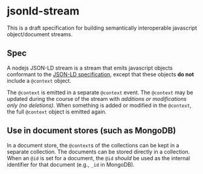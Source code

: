 # jsonld-stream

This is a draft specification for building semantically interoperable javascript object/document streams.

## Spec

A nodejs JSON-LD stream is a stream that emits javascript objects conformant to the [JSON-LD specification](http://www.w3.org/TR/json-ld/), except that these objects __do not__ include a `@context` object.

The `@context` is emitted in a separate `@context` event. The `@context` may be updated during the course of the stream with _additions or modifications only (no deletions)_. When something is added or modified in the `@context`, the full `@context` object is emitted again.

## Use in document stores (such as MongoDB)

In a document store, the `@context`s of the collections can be kept in a separate collection. The documents can be stored directly in a collection. When an `@id` is set for a document, the `@id` _should_ be used as the internal identifier for that document (e.g., `_id` in MongoDB).
